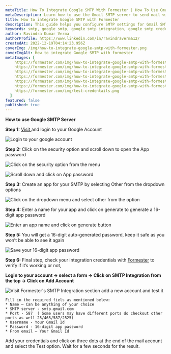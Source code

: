 ```yaml
---
metaTitle: How To Integrate Google SMTP With Formester | How To Use Gmail SMTP Server For Sending Mail - Formester
metaDescription: Learn how to use the Gmail SMTP server to send mail with Formester. This guide will show you how to integrate Gmail SMTP server and use it to send mail.
title: How to integrate Google SMTP with Formester
description: This guide helps you configure SMTP settings for Gmail SMTP on Formester. You can then start sending all emails through your personalized emails and receive responses directly in your inbox
keywords: smtp, google smtp, google smtp integration, google smtp credentials
author: Ravindra Kumar Verma
authorProfile: https://www.linkedin.com/in/ravindraverma12/
createdAt: 2022-12-19T04:14:23.956Z
coverImg: /img/how-to-integrate-google-smtp-with-formester.png
coverImgAlt: How to integrate Google SMTP with formester
metaImages: [
    https://formester.com/img/how-to-integrate-google-smtp-with-formester__home-screen.png,
    https://formester.com/img/how-to-integrate-google-smtp-with-formester__security-option.png,
    https://formester.com/img/how-to-integrate-google-smtp-with-formester__sign-app-account.png,
    https://formester.com/img/how-to-integrate-google-smtp-with-formester__dropdown-option.png,
    https://formester.com/img/how-to-integrate-google-smtp-with-formester__generate-account.png,
    https://formester.com/img/how-to-integrate-google-smtp-with-formester__app-password.png,
    https://formester.com/img/test-credentails.png
  ]
featured: false
published: true
---
```

**How to use Google SMTP Server**

**Step 1:** [Visit ](https://myaccount.google.com/u/1/?hl=en&utm_source=OGB&utm_medium=act "Google Login Account") and login to your Google Account

![Login to your google account](/img/how-to-integrate-google-smtp-with-formester__home-screen.png "Login to your google account")

**Step 2:** Click on the security option and scroll down to open the App password

![Click on the security option from the menu](/img/how-to-integrate-google-smtp-with-formester__security-option.png "Click on the security option from the menu")

![Scroll down and click on App password](/img/how-to-integrate-google-smtp-with-formester__sign-app-account.png "Scroll down and click on App password")

**Step 3:** Create an app for your SMTP by selecting Other from the dropdown options

![Click on the dropdown menu and select other from the option](/img/how-to-integrate-google-smtp-with-formester__dropdown-option.png "Click on the dropdown menu and select other from the option")

**Step 4:** Enter a name for your app and click on generate to generate a 16-digit app password

![Enter an app name and click on generate button](/img/how-to-integrate-google-smtp-with-formester__generate-account.png "Enter an app name and click on generate button")

**Step 5:** You will get a 16-digit auto-generated password, keep it safe as you won’t be able to see it again

![Save your 16-digit app password](/img/how-to-integrate-google-smtp-with-formester__app-password.png "Save your 16-digit app password")

**Step 6:** Final step, check your integration credentials with [Formester](https://app.formester.com/users/sign_in "Formester") to verify if it’s working or not,

**Login to your account -> select a form -> Click on SMTP Integration from the top -> Click on Add Account**

![Visit Formester's SMTP Integration section add a new account and test it](/img/test-credentails.png "Visit Formester's SMTP Integration section add a new account and test it")

```
Fill in the required fiels as mentioned below:
* Name – Can be anything of your choice  
* SMTP server - smtp.gmail.com
* Port - 587  ( Some users may have different ports do checkout other ports as well 25/465/587/2525)
* Username - Your Gmail Id
* Password - 16-digit app password
* From email – Your Gmail Id
```

Add your credentials and click on three dots at the end of the mail account and select the Test option. Wait for a few seconds for the result.